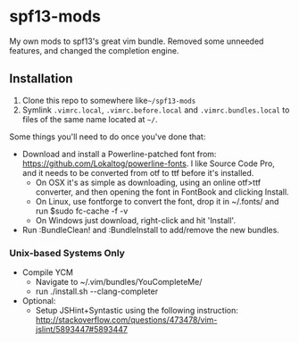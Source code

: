 spf13-mods
==========

My own mods to spf13's great vim bundle. Removed some unneeded features, and changed the completion engine.

## Installation

1. Clone this repo to somewhere like`~/spf13-mods`
2. Symlink `.vimrc.local`, `.vimrc.before.local` and `.vimrc.bundles.local` to files of the same name located at `~/`.

Some things you'll need to do once you've done that:

* Download and install a Powerline-patched font from: <https://github.com/Lokaltog/powerline-fonts>. I like Source Code Pro, and it needs to be converted from otf to ttf before it's installed.
  * On OSX it's as simple as downloading, using an online otf>ttf converter, and then opening the font in FontBook and clicking Install.
  * On Linux, use fontforge to convert the font, drop it in ~/.fonts/ and run $sudo fc-cache -f -v
  * On Windows just download, right-click and hit 'Install'.
* Run :BundleClean! and :BundleInstall to add/remove the new bundles.

### Unix-based Systems Only

* Compile YCM
  * Navigate to ~/.vim/bundles/YouCompleteMe/
  * run ./install.sh --clang-completer
* Optional:
  * Setup JSHint+Syntastic using the following instruction: <http://stackoverflow.com/questions/473478/vim-jslint/5893447#5893447>

